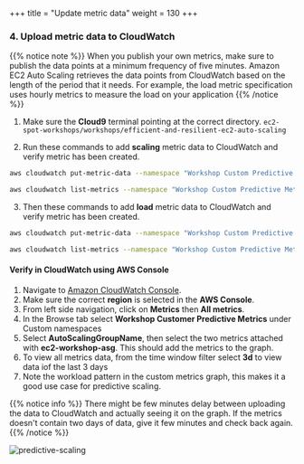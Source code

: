 +++
title = "Update metric data"
weight = 130
+++


### 4. Upload metric data to CloudWatch


{{% notice note %}}
When you publish your own metrics, make sure to publish the data points at a minimum frequency of five minutes. Amazon EC2 Auto Scaling retrieves the data points from CloudWatch based on the length of the period that it needs. For example, the load metric specification uses hourly metrics to measure the load on your application
{{% /notice %}}

1. Make sure the **Cloud9** terminal pointing at the correct directory. `ec2-spot-workshops/workshops/efficient-and-resilient-ec2-auto-scaling`

2. Run these commands to add **scaling** metric data to CloudWatch and verify metric has been created.

```bash
aws cloudwatch put-metric-data --namespace "Workshop Custom Predictive Metrics" --metric-data file://lab1/metric-instances.json
```

```bash
aws cloudwatch list-metrics --namespace "Workshop Custom Predictive Metrics"
```

3. Then these commands to add **load** metric data to CloudWatch and verify metric has been created.

```bash
aws cloudwatch put-metric-data --namespace "Workshop Custom Predictive Metrics" --metric-data file://lab1/metric-cpu.json
```

```bash
aws cloudwatch list-metrics --namespace "Workshop Custom Predictive Metrics"
```

#### Verify in CloudWatch using AWS Console

1. Navigate to [Amazon CloudWatch Console](https://console.aws.amazon.com/cloudwatch).
2. Make sure the correct **region** is selected in the **AWS Console**.
3. From left side navigation, click on **Metrics** then **All metrics**.
4. In the Browse tab select **Workshop Customer Predictive Metrics** under Custom namespaces
5. Select **AutoScalingGroupName**, then select the two metrics attached with **ec2-workshop-asg**. This should add the metrics to the graph.
6. To view all metrics data, from the time window filter select **3d** to view data iof the last 3 days
7. Note the workload pattern in the custom metrics graph, this makes it a good use case for predictive scaling.

{{% notice info %}}
There might be few minutes delay between uploading the data to CloudWatch and actually seeing it on the graph. If the metrics doesn't contain two days of data, give it few minutes and check back again.
{{% /notice %}}

![predictive-scaling](/images/efficient-and-resilient-ec2-auto-scaling/cloudwatch-custom-metrics-graph.png)
